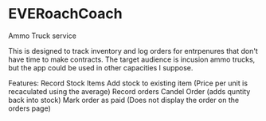 # EVERoachCoach
Ammo Truck service

This is designed to track inventory and log orders for entrpenures that don't have time to make contracts.
The target audience is incusion ammo trucks, but the app could be used in other capacities I suppose.

Features:
  Record Stock Items
  Add stock to existing item  (Price per unit is recaculated using the average)
  Record orders
  Candel Order (adds quntity back into stock)
  Mark order as paid (Does not display the order on the orders page)
